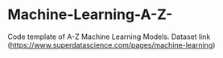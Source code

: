 # Machine-Learning-A-Z-
Code template of A-Z Machine Learning Models. Dataset link (https://www.superdatascience.com/pages/machine-learning)
